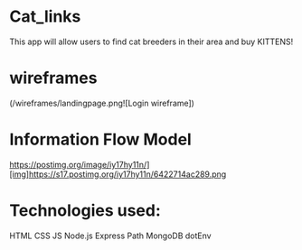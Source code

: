 # Cat_links
This app will allow users to find cat breeders in their area and buy KITTENS!

# wireframes

(/wireframes/landingpage.png![Login wireframe])

# Information Flow Model
https://postimg.org/image/iy17hy11n/][img]https://s17.postimg.org/iy17hy11n/6422714ac289.png

# Technologies used:

 HTML
 CSS
 JS
 Node.js
 Express
 Path
 MongoDB
 dotEnv
